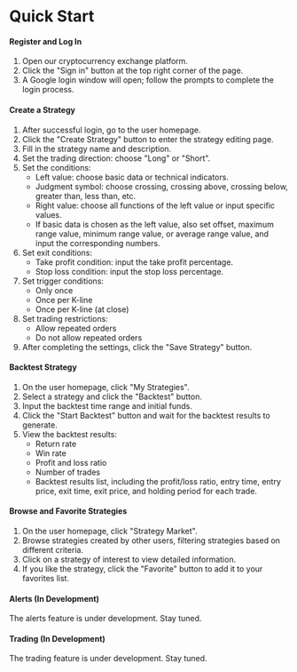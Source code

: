 # Quick Start

#### Register and Log In

1. Open our cryptocurrency exchange platform.
2. Click the "Sign in" button at the top right corner of the page.
3. A Google login window will open; follow the prompts to complete the login process.

#### Create a Strategy

1. After successful login, go to the user homepage.
2. Click the "Create Strategy" button to enter the strategy editing page.
3. Fill in the strategy name and description.
4. Set the trading direction: choose "Long" or "Short".
5. Set the conditions:
   * Left value: choose basic data or technical indicators.
   * Judgment symbol: choose crossing, crossing above, crossing below, greater than, less than, etc.
   * Right value: choose all functions of the left value or input specific values.
   * If basic data is chosen as the left value, also set offset, maximum range value, minimum range value, or average range value, and input the corresponding numbers.
6. Set exit conditions:
   * Take profit condition: input the take profit percentage.
   * Stop loss condition: input the stop loss percentage.
7. Set trigger conditions:
   * Only once
   * Once per K-line
   * Once per K-line (at close)
8. Set trading restrictions:
   * Allow repeated orders
   * Do not allow repeated orders
9. After completing the settings, click the "Save Strategy" button.

#### Backtest Strategy

1. On the user homepage, click "My Strategies".
2. Select a strategy and click the "Backtest" button.
3. Input the backtest time range and initial funds.
4. Click the "Start Backtest" button and wait for the backtest results to generate.
5. View the backtest results:
   * Return rate
   * Win rate
   * Profit and loss ratio
   * Number of trades
   * Backtest results list, including the profit/loss ratio, entry time, entry price, exit time, exit price, and holding period for each trade.

#### Browse and Favorite Strategies

1. On the user homepage, click "Strategy Market".
2. Browse strategies created by other users, filtering strategies based on different criteria.
3. Click on a strategy of interest to view detailed information.
4. If you like the strategy, click the "Favorite" button to add it to your favorites list.

#### Alerts (In Development)

The alerts feature is under development. Stay tuned.

#### Trading (In Development)

The trading feature is under development. Stay tuned.

